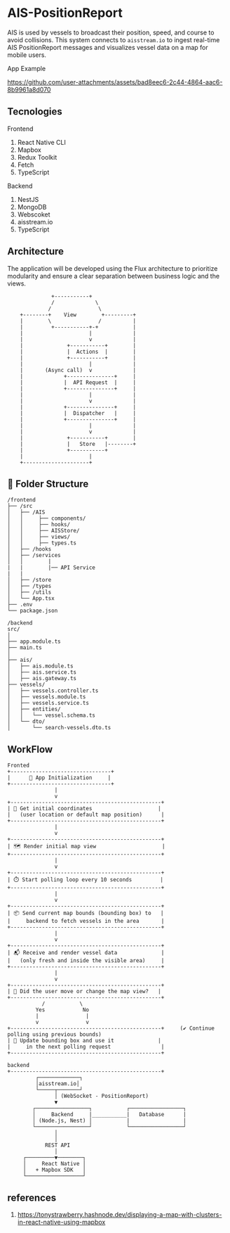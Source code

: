 # AIS-PositionReport 

AIS is used by vessels to broadcast their position, speed, and course to avoid collisions. This system connects to `aisstream.io` to ingest real-time AIS PositionReport messages and visualizes vessel data on a map for mobile users.

App Example


https://github.com/user-attachments/assets/bad8eec6-2c44-4864-aac6-8b9961a8d070


## Tecnologies 

Frontend 

1) React Native CLI
2) Mapbox
3) Redux Toolkit 
4) Fetch
5) TypeScript

Backend 

1) NestJS
2) MongoDB 
3) Webscoket 
4) aisstream.io
5) TypeScript

## Architecture 

The application will be developed using the Flux architecture to prioritize modularity and ensure a clear separation between business logic and the views.

```
              +-----------+
              /             \
             /               \
    +--------+    View        +---------+
    |        \               /          |
    |         +-----------+-+           |
    |                     |             |
    |                     v             |
    |              +-----------+        |
    |              |  Actions  |        |
    |              +-----------+        |
    |                     |             |
    |       (Async call)  v             |
    |             +---------------+     |
    |             |  API Request  |     |
    |             +---------------+     |
    |                     |             |
    |                     v             |
    |             +---------------+     |
    |             |  Dispatcher   |     |
    |             +---------------+     |
    |                     |             |
    |                     v             |
    |              +-----------+        |
    |              |   Store   |--------+
    |              +-----------+
    |                     |
    +---------------------+
```


## 📁 Folder Structure

```
/frontend
├── /src         
│   ├── /AIS
│   │     ├── components/
│   │     ├── hooks/
│   │     ├── AISStore/
│   │     ├── views/
│   │     ├── types.ts
│   ├── /hooks               
│   ├── /services
│   │        |
|   |        |── API Service
|   |               
│   ├── /store                 
│   ├── /types                 
│   ├── /utils              
│   └── App.tsx
├── .env
└── package.json
```


```
/backend
src/
│
├── app.module.ts
├── main.ts
│
├── ais/
│   ├── ais.module.ts
│   ├── ais.service.ts
│   ├── ais.gateway.ts
├── vessels/
│   ├── vessels.controller.ts
│   ├── vessels.module.ts
│   ├── vessels.service.ts
│   ├── entities/
│   │   └── vessel.schema.ts  
│   └── dto/
│       └── search-vessels.dto.ts
```

## WorkFlow

```
Fronted
+--------------------------------+
|      🚀 App Initialization     |
+--------------------------------+
               |
               v
+------------------------------------------------+
| 📍 Get initial coordinates                     |
|   (user location or default map position)      |
+------------------------------------------------+
               |
               v
+------------------------------------------------+
| 🗺️ Render initial map view                     |
+------------------------------------------------+
               |
               v
+------------------------------------------------+
| ⏱️ Start polling loop every 10 seconds         |
+------------------------------------------------+
               |
               v
+------------------------------------------------+
| 📦 Send current map bounds (bounding box) to   |
|     backend to fetch vessels in the area       |
+------------------------------------------------+
               |
               v
+------------------------------------------------+
| 📬 Receive and render vessel data              |
|   (only fresh and inside the visible area)     |
+------------------------------------------------+
               |
               v
+------------------------------------------------+
| 🔄 Did the user move or change the map view?   |
+------------------------------------------------+
           /           \
         Yes            No
         |               |
         v               v
+------------------------------------------------+     (✔️ Continue polling using previous bounds)
| 📍 Update bounding box and use it              |
|     in the next polling request                |
+------------------------------------------------+

backend
+------------------------------------------------+
         ┌─────────────┐
         │aisstream.io│
         └─────┬───────┘
               │ (WebSocket - PositionReport)
               ▼
        ┌─────────────────┐           ┌─────────────────┐
        │     Backend     |___________|   Database      |
        │ (Node.js, Nest) │           |                 |
        └─────────────────┘           └─────────────────┘
               │
               │
            REST API 
               │
     ┌─────────▼────────┐
     │     React Native │
     │   + Mapbox SDK   │
     └──────────────────┘
```

## references 

1) https://tonystrawberry.hashnode.dev/displaying-a-map-with-clusters-in-react-native-using-mapbox

